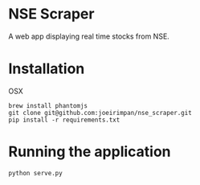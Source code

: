 # NSE Scraper
A web app displaying real time stocks from NSE.


# Installation

OSX
```shell
brew install phantomjs
git clone git@github.com:joeirimpan/nse_scraper.git
pip install -r requirements.txt
```

# Running the application
```shell
python serve.py
```
